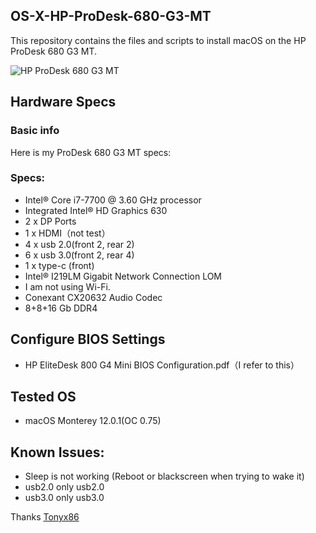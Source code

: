## OS-X-HP-ProDesk-680-G3-MT
This repository contains the files and scripts to install macOS on the HP ProDesk 680 G3 MT.

![HP ProDesk 680 G3 MT](https://support.hp.com/doc-images/567/c05369310.jpg)

## Hardware Specs
### Basic info
Here is my ProDesk 680 G3 MT specs:

### Specs:
- Intel® Core i7-7700 @ 3.60 GHz processor
- Integrated Intel® HD Graphics 630
- 2 x DP Ports
- 1 x HDMI（not test）
- 4 x usb 2.0(front 2, rear 2)
- 6 x usb 3.0(front 2, rear 4)
- 1 x type-c (front)
- Intel® I219LM Gigabit Network Connection LOM
- I am not using Wi-Fi. 
- Conexant CX20632 Audio Codec
- 8+8+16 Gb DDR4

## Configure BIOS Settings
- HP EliteDesk 800 G4 Mini BIOS Configuration.pdf（I refer to this）

## Tested OS
- macOS Monterey 12.0.1(OC 0.75)

## Known Issues:
- Sleep is not working (Reboot or blackscreen when trying to wake it)
- usb2.0 only usb2.0
- usb3.0 only usb3.0

Thanks [Tonyx86](https://www.insanelymac.com/forum/topic/343937-guide-catalina-and-big-sur-on-hp-elitedesk-800-g4g5-mini-the-perfect-macmini81-hackintosh-clover-oc/)
